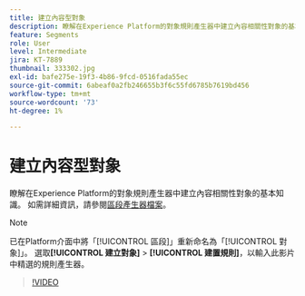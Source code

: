 ```yaml
---
title: 建立內容型對象
description: 瞭解在Experience Platform的對象規則產生器中建立內容相關性對象的基本知識。
feature: Segments
role: User
level: Intermediate
jira: KT-7889
thumbnail: 333302.jpg
exl-id: bafe275e-19f3-4b86-9fcd-0516fada55ec
source-git-commit: 6abeaf0a2fb246655b3f6c55fd6785b7619bd456
workflow-type: tm+mt
source-wordcount: '73'
ht-degree: 1%

---
```


# 建立內容型對象

瞭解在Experience Platform的對象規則產生器中建立內容相關性對象的基本知識。 如需詳細資訊，請參閱[區段產生器檔案](https://experienceleague.adobe.com/docs/experience-platform/segmentation/ui/segment-builder.html)。

>[!NOTE]
>
> 已在Platform介面中將「[!UICONTROL 區段]」重新命名為「[!UICONTROL 對象]」。 選取&#x200B;**[!UICONTROL 建立對象]** > **[!UICONTROL 建置規則]**，以輸入此影片中精選的規則產生器。

>[!VIDEO](https://video.tv.adobe.com/v/333302/?learn=on&enablevpops)

